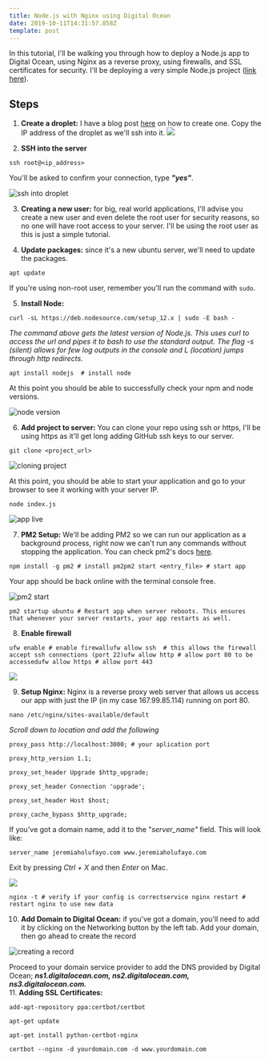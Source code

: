 ```yaml
---
title: Node.js with Nginx using Digital Ocean
date: 2019-10-11T14:31:57.858Z
template: post
---
```

In this tutorial, I'll be walking you through how to deploy a Node.js app to Digital Ocean, using Nginx as a reverse proxy, using firewalls, and SSL certificates for security. I'll be deploying a very simple Node.js project ([link here](https://github.com/jherey/basic_node_project)).

## **Steps**

1. **Create a droplet:** I have a blog post [here](https://jherey.netlify.com/posts/creating-an-ubuntu-digital-ocean-droplet/) on how to create one. Copy the IP address of the droplet as we'll ssh into it.
![](/images/screenshot-2019-10-11-at-3.51.03-pm.png)

2. **SSH into the server** 

```
ssh root@<ip_address>
```

You'll be asked to confirm your connection, type **_"yes"_**.


![ssh into droplet](/images/screenshot-2019-10-11-at-3.40.49-pm.png)

3. **Creating a new user:** for big, real world applications, I'll advise you create a new user and even delete the root user for security reasons, so no one will have root access to your server. I'll be using the root user as this is just a simple tutorial.

4. **Update packages:** since it's a new ubuntu server, we'll need to update the packages.

```
apt update
```

If you're using non-root user, remember you'll run the command with `sudo`.

5. **Install Node:** 

```
curl -sL https://deb.nodesource.com/setup_12.x | sudo -E bash -
```

_The command above gets the latest version of Node.js. This uses curl to access the url and pipes it to bash to use the standard output. The flag -s (silent) allows for few log outputs in the console and L (location) jumps through http redirects._

```
apt install nodejs  # install node
```

At this point you should be able to successfully check your npm and node versions.

![node version](/images/screenshot-2019-10-11-at-4.51.53-pm.png)

6. **Add project to server:** You can clone your repo using ssh or https, I'll be using https as it'll get long adding GitHub ssh keys to our server.

```
git clone <project_url>
```

![cloning project](/images/screenshot-2019-10-11-at-4.57.53-pm.png)

At this point, you should be able to start your application and go to your browser to see it working with your server IP.

```
node index.js
```

![app live](/images/screenshot-2019-10-11-at-5.05.58-pm.png)

7. **PM2 Setup:** We'll be adding PM2 so we can run our application as a background process, right now we can't run any commands without stopping the application. You can check pm2's docs [here](http://pm2.keymetrics.io/docs/usage/pm2-doc-single-page/).

```
npm install -g pm2 # install pm2pm2 start <entry_file> # start app
```

Your app should be back online with the terminal console free.

![pm2 start](/images/screenshot-2019-10-11-at-5.31.00-pm.png)

```
pm2 startup ubuntu # Restart app when server reboots. This ensures that whenever your server restarts, your app restarts as well.
```

8. **Enable firewall**

```
ufw enable # enable firewallufw allow ssh  # this allows the firewall accept ssh connections (port 22)ufw allow http # allow port 80 to be accessedufw allow https # allow port 443
```

![](/images/screenshot-2019-10-11-at-5.51.37-pm.png)

9. **Setup Nginx:** Nginx is a reverse proxy web server that allows us access our app with just the IP (in my case 167.99.85.114) running on port 80.

```
nano /etc/nginx/sites-available/default
```

_Scroll down to location and add the following_

```
proxy_pass http://localhost:3000; # your aplication port
```

```
proxy_http_version 1.1;
```

```
proxy_set_header Upgrade $http_upgrade;
```

```
proxy_set_header Connection 'upgrade';
```

```
proxy_set_header Host $host;
```

```
proxy_cache_bypass $http_upgrade;
```

If you've got a domain name, add it to the "_server_name"_ field. This will look like:

`server_name jeremiaholufayo.com www.jeremiaholufayo.com`

Exit by pressing _Ctrl + X_ and then _Enter_ on Mac.

![](/images/screenshot-2019-10-11-at-6.09.13-pm.png)

```
nginx -t # verify if your config is correctservice nginx restart # restart nginx to use new data
```

10. **Add Domain to Digital Ocean:** if you've got a domain, you'll need to add it by clicking on the Networking button by the left tab. Add your domain, then go ahead to create the record

![creating a record](/images/screenshot-2019-10-11-at-6.57.43-pm.png)

 Proceed to your domain service provider to add the DNS provided by Digital Ocean; **_ns1.digitalocean.com, ns2.digitalocean.com, ns3.digitalocean.com._**\
11. **Adding SSL Certificates:** 

```
add-apt-repository ppa:certbot/certbot
```

```
apt-get update
```

```
apt-get install python-certbot-nginx
```

```
certbot --nginx -d yourdomain.com -d www.yourdomain.com
```

